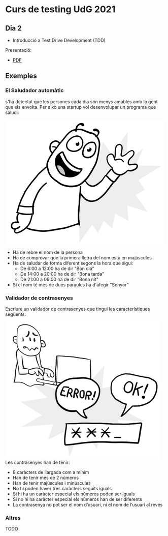 # Curs de testing UdG 2021

## Dia 2

- Introducció a Test Drive Development (TDD)

Presentació:

- [PDF](Dia2_Presentació.pdf)

## Exemples

### El Saludador automàtic

s'ha detectat que les persones cada dia són menys amables amb la gent que els envolta. Per això una startup vol desenvolupar un programa que saludi:

![saludador](img/saluda.png)

- Ha de rebre el nom de la persona
- Ha de comprovar que la primera lletra del nom està en majúscules
- Ha de saludar de forma diferent segons la hora que sigui:
  - De 6:00 a 12:00 ha de dir "Bon dia"
  - De 14:00 a 20:00 ha de dir "Bona tarda"
  - De 21:00 a 06:00 ha de dir "Bona nit"
- Si el nom té més de dues paraules ha d'afegir "Senyor"

### Validador de contrasenyes

Escriure un validador de contrasenyes que tingui les característiques següents:

![contrasenyes](img/contrasenyes.png)
Les contrasenyes han de tenir:

- 8 caràcters de llargada com a mínim
- Han de tenir més de 2 números
- Han de tenir majúscules i minúscules
- No hi poden haver tres caràcters seguits iguals
- Si hi ha un caràcter especial els números poden ser iguals
- Si no hi ha caràcter especial els números han de ser diferents
- La contrasenya no pot ser el nom d’usuari, ni el nom de l’usuari al revés

### Altres

TODO
